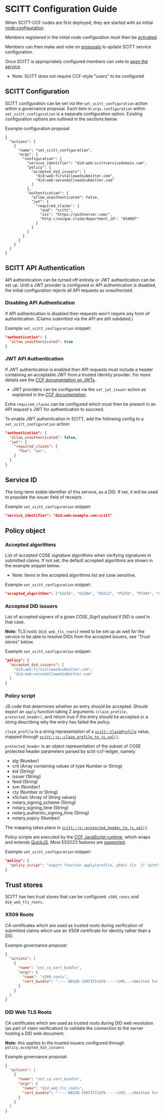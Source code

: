 # SCITT Configuration Guide

When SCITT-CCF nodes are first deployed, they are started with an initial [node configuration](https://microsoft.github.io/CCF/main/operations/configuration.html).

Members registered in the initial node configuration must then be [activated](https://microsoft.github.io/CCF/main/governance/adding_member.html#activating-a-new-member).

Members can then make and vote on [proposals](https://microsoft.github.io/CCF/main/governance/proposals.html) to update SCITT service configuration.

Once SCITT is appropriately configured members can vote to [open the service](https://microsoft.github.io/CCF/main/governance/open_network.html#opening-the-network).
- Note: SCITT does not require CCF-style "users" to be configured.

## SCITT Configuration

SCITT configuration can be set via the `set_scitt_configuration` action within a governance proposal. Each item in `args.configuration` within `set_scitt_configuration` is a separate configuration option. Existing configuration options are outlined in the sections below.

Example configuration proposal:
```
{
  "actions": [
    {
      "name": "set_scitt_configuration",
      "args": {
        "configuration": {
          "service_identifier": "did:web:scittservicedomain.com",
          "policy": {
            "accepted_did_issuers": [
              "did:web:firstallowedsubmitter.com",
              "did:web:secondallowedsubmitter.com"
            ]
          },
          "authentication": {
            "allow_unauthenticated": False,
            "jwt": {
              "required_claims": {
                "aud": "scitt",
                "iss": "https://authserver.com/",
                "http://unique.claim/department_id": "654987"
              }
            }
          }
        }
      }
    }
  ]
}
```

## SCITT API Authentication
API authentication can be turned off entirely or JWT authentication can be set up.
Until a JWT provider is configured or API authentication is disabled, the initial configuration rejects all API requests as unauthorized.

### Disabling API Authentication
If API authentication is disabled then requests won't require any form of authentication. (Claims submitted via the API are still validated.)

Example `set_scitt_configuration` snippet:
```json
"authentication": {
  "allow_unauthenticated": true
}
```

### JWT API Authentication
If JWT authentication is enabled then API requests must include a header containing an acceptable JWT from a trusted identity provider. For more details see the [CCF documentation on JWTs](https://microsoft.github.io/CCF/main/build_apps/auth/jwt.html).
- JWT providers can be configured via the `set_jwt_issuer` action as explained in the [CCF documentation](https://microsoft.github.io/CCF/main/build_apps/auth/jwt.html#setting-up-a-token-issuer-with-manual-key-refresh).

Extra `required_claims` can be configured which must then be present in an API request's JWT for authentication to succeed.

To enable JWT authentication in SCITT, add the following config to a `set_scitt_configuration` action:
```json
"authentication": {
  "allow_unauthenticated": false,
  "jwt": {
    "required_claims": {
      "foo": "bar",
    }
  }
}
```

## Service ID
The long-term stable identifier of this service, as a DID.
If set, it will be used to populate the issuer field of receipts.

Example `set_scitt_configuration` snippet:
```json
"service_identifier": "did:web:example.com:scitt"
```

## Policy object

### Accepted algorithms
List of accepted COSE signature algorithms when verifying signatures in submitted claims.
If not set, the default accepted algorithms are shown in the example snippet below.
- Note: Items in the accepted algorithms list are case sensitive.

Example `set_scitt_configuration` snippet:
```json
"accepted_algorithms": ["ES256", "ES384", "ES512", "PS256", "PS384", "PS512", "EDDSA"]
```

### Accepted DID issuers
List of accepted signers of a given COSE_Sign1 payload if DID is used in that case.

**Note:** TLS roots (`did_web_tls_roots`) need to be set up as well for the service to be able to resolve DIDs from the accepted issuers, see "Trust stores" below.

Example `set_scitt_configuration` snippet:
```json
"policy": {
  "accepted_did_issuers": [
    "did:web:firstallowedsubmitter.com",
    "did:web:secondallowedsubmitter.com"
  ]
}
```

### Policy script
JS code that determines whether an entry should be accepted. Should export an `apply` function taking 2 arguments `(claim_profile, protected_header)`, and return true if the entry should be accepted or a string describing why the entry has failed the policy.

`claim_profile` is a string representation of a [`scitt::ClaimProfile`](https://github.com/microsoft/scitt-ccf-ledger/blob/main/app/src/profiles.h#L10) value, mapped through [`scitt::js::claim_profile_to_js_val()`](https://github.com/microsoft/scitt-ccf-ledger/blob/main/app/src/policy_engine.h#L20).

`protected_header` is an object representation of the subset of COSE protected header parameters parsed by scitt-ccf-ledger, namely:

- alg (Number)
- crit (Array containing values of type Number or String)
- kid (String)
- issuer (String)
- feed (String)
- svn (Number)
- cty (Number or String)
- x5chain (Array of String values)
- notary_signing_scheme (String)
- notary_signing_time (String)
- notary_authentic_signing_time (String)
- notary_expiry (Number)

The mapping takes place in [`scitt::js::protected_header_to_js_val()`](https://github.com/microsoft/scitt-ccf-ledger/blob/main/app/src/policy_engine.h#L44).

Policy scripts are executed by the [CCF JavaScript runtime](https://github.com/microsoft/CCF/blob/main/include/ccf/js/core/runtime.h), which wraps and extends [QuickJS](https://bellard.org/quickjs/). Most ES2023 features are [supported](https://test262.fyi/#|qjs).

Example `set_scitt_configuration` snippet:
```json
"policy": {
  "policy_script": "export function apply(profile, phdr) {\n  if (profile === \"X509\") { return true; }\n  return \"Only X509 claim profile is allowed\";\n}"
}
```

## Trust stores
SCITT has two trust stores that can be configured: `x509_roots` and `did_web_tls_roots`.

### X509 Roots
CA certificates which are used as trusted roots during verification of submitted claims which use an X509 certificate for identity rather than a DID.

Example governance proposal:
```json
{
  "actions": [
    {
      "name": "set_ca_cert_bundle",
      "args": {
        "name": "x509_roots",
        "cert_bundle": "-----BEGIN CERTIFICATE-----\nMI...<Omitted for brevity>...Eo\n-----END CERTIFICATE-----\n"
      }
    }
  ]
}
```

### DID Web TLS Roots
CA certificates which are used as trusted roots during DID web resolution (as part of claim verification) to validate the connection to the server hosting a DID web document.

**Note:** this applies to the trusted issuers configured through `policy.accepted_did_issuers`

Example governance proposal:
```json
{
  "actions": [
    {
      "name": "set_ca_cert_bundle",
      "args": {
        "name": "did_web_tls_roots",
        "cert_bundle": "-----BEGIN CERTIFICATE-----\nMI...<Omitted for brevity>...Eo\n-----END CERTIFICATE-----\n"
      }
    }
  ]
}
```
